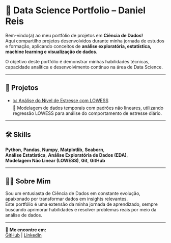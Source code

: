 # 🚀 Data Science Portfolio – Daniel Reis

Bem-vindo(a) ao meu portfólio de projetos em **Ciência de Dados!**  
Aqui compartilho projetos desenvolvidos durante minha jornada de estudos e formação, aplicando conceitos de **análise exploratória, estatística, machine learning e visualização de dados**.

O objetivo deste portfólio é demonstrar minhas habilidades técnicas, capacidade analítica e desenvolvimento contínuo na área de Data Science.

---

## 📂 Projetos

- [📊 Análise do Nível de Estresse com LOWESS](./projetos/analise-estresse-lowess)  
  🔎 Modelagem de dados temporais com padrões não lineares, utilizando regressão LOWESS para análise do comportamento de estresse diário.

---

## 🛠️ Skills

**Python**, **Pandas**, **Numpy**, **Matplotlib**, **Seaborn**,  
**Análise Estatística**, **Análise Exploratória de Dados (EDA)**,  
**Modelagem Não Linear (LOWESS)**, **Git**, **GitHub**

---

## 👨‍💻 Sobre Mim

Sou um entusiasta de Ciência de Dados em constante evolução, apaixonado por transformar dados em insights relevantes.  
Este portfólio é uma extensão da minha jornada de aprendizado, sempre buscando aprimorar habilidades e resolver problemas reais por meio da análise de dados.

---

🔗 **Me encontre em:**  
[GitHub](https://github.com/danielmvr) | [LinkedIn](https://www.linkedin.com/in/daniel-reis-833451304/)
